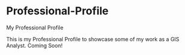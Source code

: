 # Professional-Profile
My Professional Profile

This is my Professional Profile to showcase some of my work as a GIS Analyst.  Coming Soon!
